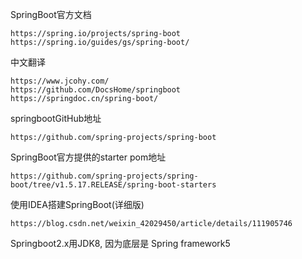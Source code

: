 ﻿﻿﻿﻿SpringBoot官方文档

```
https://spring.io/projects/spring-boot
https://spring.io/guides/gs/spring-boot/
```

中文翻译

```
https://www.jcohy.com/
https://github.com/DocsHome/springboot
https://springdoc.cn/spring-boot/
```

springbootGitHub地址

```
https://github.com/spring-projects/spring-boot
```

SpringBoot官方提供的starter pom地址

```
https://github.com/spring-projects/spring-boot/tree/v1.5.17.RELEASE/spring-boot-starters
```

使用IDEA搭建SpringBoot(详细版)

```
https://blog.csdn.net/weixin_42029450/article/details/111905746
```

Springboot2.x用JDK8, 因为底层是 Spring framework5